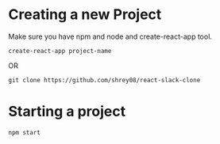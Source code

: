 # Creating a new Project
Make sure you have npm and node and create-react-app tool.

```
create-react-app project-name
```
OR

```
git clone https://github.com/shrey08/react-slack-clone
```
# Starting a project
```
npm start
```